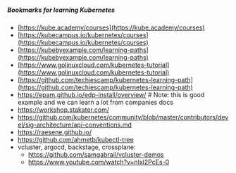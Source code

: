 ##### Bookmarks for learning Kubernetes
- [https://kube.academy/courses](https://kube.academy/courses)
- [https://kubecampus.io/kubernetes/courses](https://kubecampus.io/kubernetes/courses)
- [https://kubebyexample.com/learning-paths](https://kubebyexample.com/learning-paths)
- [https://www.golinuxcloud.com/kubernetes-tutorial](https://www.golinuxcloud.com/kubernetes-tutorial)
- [https://github.com/techiescamp/kubernetes-learning-path](https://github.com/techiescamp/kubernetes-learning-path)
- https://epam.github.io/edp-install/overview/ # Note: this is good example and we can learn a lot from companies docs
- https://workshop.stakater.com/
- https://github.com/kubernetes/community/blob/master/contributors/devel/sig-architecture/api-conventions.md
- https://raesene.github.io/
- https://github.com/ahmetb/kubectl-tree
- vcluster, argocd, backstage, crossplane:
  - https://github.com/samgabrail/vcluster-demos
  - https://www.youtube.com/watch?v=nIxl2PcEs-0

